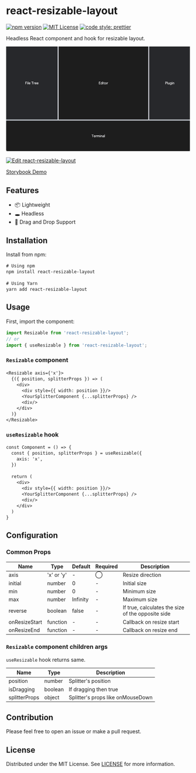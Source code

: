# react-resizable-layout

[![npm version](https://badge.fury.io/js/react-resizable-layout.svg)](http://badge.fury.io/js/react-resizable-layout)
[![MIT License](http://img.shields.io/badge/license-MIT-blue.svg?style=flat)](LICENSE)
[![code style: prettier](https://img.shields.io/badge/code_style-prettier-ff69b4.svg)](https://github.com/prettier/prettier)

Headless React component and hook for resizable layout.

![Hero Image](./hero.gif)

[![Edit react-resizable-layout](https://codesandbox.io/static/img/play-codesandbox.svg)](https://codesandbox.io/s/react-resizable-layout-jy3vhk?fontsize=14&hidenavigation=1&theme=dark)

[Storybook Demo](https://ryosogawa.github.io/react-resizable-layout/)

## Features

- 📦 Lightweight
- 🕳 Headless
- 🤏 Drag and Drop Support

## Installation

Install from npm:

```
# Using npm
npm install react-resizable-layout

# Using Yarn
yarn add react-resizable-layout
```

## Usage

First, import the component:

```ts
import Resizable from 'react-resizable-layout';
// or
import { useResizable } from 'react-resizable-layout';
```

### `Resizable` component

```tsx
<Resizable axis={'x'}>
  {({ position, splitterProps }) => (
    <div>
      <div style={{ width: position }}/>
      <YourSplitterComponent {...splitterProps} />
      <div/>
    </div>
  )}
</Resizable>
```

### `useResizable` hook

```tsx
const Component = () => {
  const { position, splitterProps } = useResizable({
    axis: 'x',
  })

  return (
    <div>
      <div style={{ width: position }}/>
      <YourSplitterComponent {...splitterProps} />
      <div/>
    </div>
  )
}
```

## Configuration

### Common Props

| Name          | Type       | Default  | Required   | Description                                       |
|---------------|------------|----------|------------|---------------------------------------------------|
| axis          | 'x' or 'y' | -        | ◯          | Resize direction                                  |
| initial       | number     | 0        | -          | Initial size                                      |
| min           | number     | 0        | -          | Minimum size                                      |
| max           | number     | Infinity | -          | Maximum size                                      |
| reverse       | boolean    | false    | -          | If true, calculates the size of the opposite side |
| onResizeStart | function   | -        | -          | Callback on resize start                          |
| onResizeEnd   | function   | -        | -          | Callback on resize end                            |

### `Resizable` component children args

`useResizable` hook returns same.

| Name          | Type    | Description                       |
|---------------|---------|-----------------------------------|
| position      | number  | Splitter's position               |
| isDragging    | boolean | If dragging then true             |
| splitterProps | object  | Splitter's props like onMouseDown |

## Contribution

Please feel free to open an issue or make a pull request.

## License

Distributed under the MIT License. See [LICENSE](./LICENSE) for more information.
